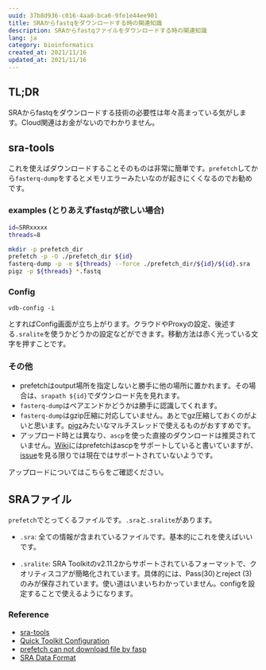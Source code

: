 ```yaml
---
uuid: 37b8d936-c016-4aa0-bca6-9fe1e44ee901
title: SRAからfastqをダウンロードする時の関連知識
description: SRAからfastqファイルをダウンロードする時の関連知識
lang: ja
category: bioinformatics
created_at: 2021/11/16
updated_at: 2021/11/16
---
```


## TL;DR

SRAからfastqをダウンロードする技術の必要性は年々高まっている気がします。Cloud関連はお金がないのでわかりません。

## sra-tools

これを使えばダウンロードすることそのものは非常に簡単です。`prefetch`してから`fasterq-dump`をするとメモリエラーみたいなのが起きにくくなるのでお勧めです。

### examples (とりあえずfastqが欲しい場合)

```bash
id=SRRxxxxx
threads=8

mkdir -p prefetch_dir
prefetch -p -O ./prefetch_dir ${id}
fasterq-dump -p -e ${threads} --force ./prefetch_dir/${id}/${id}.sra
pigz -p ${threads} *.fastq
```

### Config

```
vdb-config -i
```

とすればConfig画面が立ち上がります。クラウドやProxyの設定、後述する`.sralite`を使うかどうかの設定などができます。移動方法は赤く光っている文字を押すことです。

### その他

- prefetchはoutput場所を指定しないと勝手に他の場所に置かれます。その場合は、`srapath ${id}`でダウンロード先を見れます。
- `fasterq-dump`はペアエンドかどうかは勝手に認識してくれます。
- `fasterq-dump`はgzip圧縮に対応していません。あとでgz圧縮しておくのがよいと思います。[pigz](https://zlib.net/pigz/)みたいなマルチスレッドで使えるものがおすすめです。
- アップロード時とは異なり、`ascp`を使った直接のダウンロードは推奨されていません。[Wiki](https://github.com/ncbi/sra-tools/wiki/HowTo:-Access-SRA-Data)にはprefetchはascpをサポートしていると書いていますが、[issue](https://github.com/ncbi/sra-tools/issues/255)を見る限りでは現在ではサポートされていないようです。

アップロードについてはこちらをご確認ください。

<RecommendPost
    title="SRAにAsperaを使ってデータをアップロードする"
    url="/posts/bioinformatics/sra_upload_aspera"
    category="bioinformatics"
    description="httpやftpによるSRAへのデータアップロードは遅すぎるので、IBMのaspera connectを使ってデータをアップロードするやり方を使おう。"
/>

## SRAファイル

`prefetch`でとってくるファイルです。`.sra`と`.sralite`があります。

- `.sra`: 全ての情報が含まれているファイルです。基本的にこれを使えばいいです。

- `.sralite`: SRA Toolkitのv2.11.2からサポートされているフォーマットで、クオリティスコアが簡略化されています。具体的には、Pass(30)とreject (3)のみが保存されています。使い道はいまいちわかっていません。configを設定することで使えるようになります。

### Reference

- [sra-tools](https://github.com/ncbi/sra-tools)
- [Quick Toolkit Configuration](https://github.com/ncbi/sra-tools/wiki/03.-Quick-Toolkit-Configuration)
- [prefetch can not download file by fasp](https://github.com/ncbi/sra-tools/issues/255)
- [SRA Data Format](https://www.ncbi.nlm.nih.gov/sra/docs/sra-data-formats/)